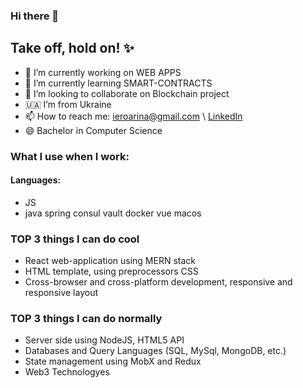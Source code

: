 ### Hi there 👋

## Take off, hold on! ✨

<!--
**kzncvaa/kzncvaa** is a ✨ _special_ ✨ repository because its `README.md` (this file) appears on your GitHub profile.

Here are some ideas to get you started:

- 🔭 I’m currently working on ...
- 🌱 I’m currently learning ...
- 👯 I’m looking to collaborate on ...
- 🤔 I’m looking for help with ...
- 💬 Ask me about ...
- 📫 How to reach me: ...
- 😄 Pronouns: ...
- ⚡ Fun fact: ...
-->

- 🔭 I’m currently working on WEB APPS
- 🌱 I’m currently learning SMART-CONTRACTS
- 👯 I’m looking to collaborate on Blockchain project
- 🇺🇦 I’m from Ukraine
- 📫 How to reach me: ieroarina@gmail.com \ [LinkedIn](www.linkedin.com/in/kzncvaa/)
- 😄 Bachelor in Computer Science

### What I use when I work:
#### Languages:
- JS
- java spring consul vault docker vue macos



### TOP 3 things I can do cool
- React web-application using MERN stack
- HTML template, using preprocessors CSS
- Cross-browser and cross-platform development, responsive and
responsive layout

### TOP 3 things I can do normally
- Server side using NodeJS, HTML5 API
- Databases and Query Languages (SQL, MySql, MongoDB, etc.)
- State management using MobX and Redux
- Web3 Technologyes
